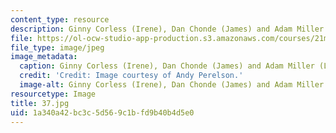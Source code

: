 ```yaml
---
content_type: resource
description: Ginny Corless (Irene), Dan Chonde (James) and Adam Miller (Lowell).
file: https://ol-ocw-studio-app-production.s3.amazonaws.com/courses/21m-873-theater-arts-topics-fall-2004-january-iap-2005/1a340a42bc3c5d569c1bfd9b40b4d5e0_37.jpg
file_type: image/jpeg
image_metadata:
  caption: Ginny Corless (Irene), Dan Chonde (James) and Adam Miller (Lowell).
  credit: 'Credit: Image courtesy of Andy Perelson.'
  image-alt: Ginny Corless (Irene), Dan Chonde (James) and Adam Miller (Lowell).
resourcetype: Image
title: 37.jpg
uid: 1a340a42-bc3c-5d56-9c1b-fd9b40b4d5e0
---
```

